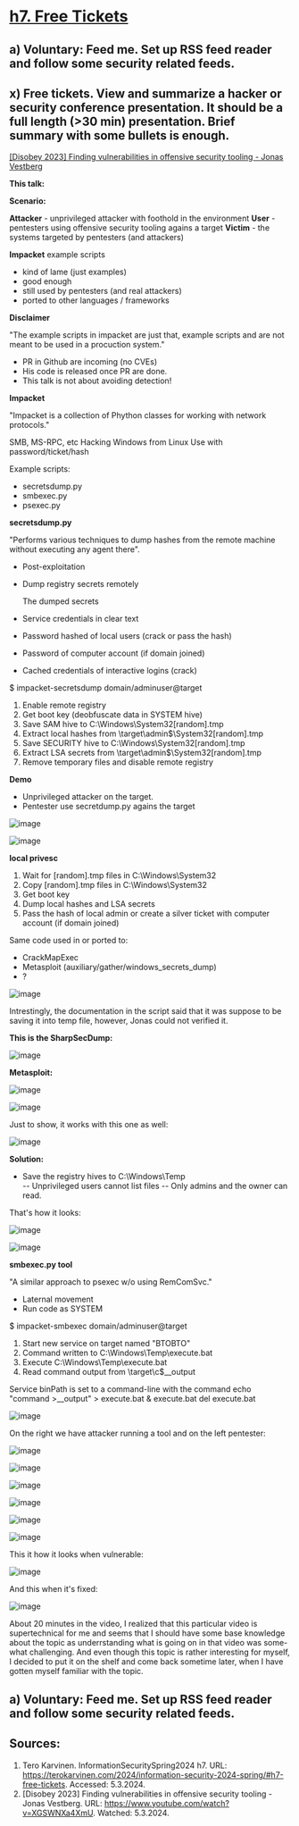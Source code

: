 # [h7. Free Tickets](https://terokarvinen.com/2024/information-security-2024-spring/#h7-free-tickets)

## a) Voluntary: Feed me. Set up RSS feed reader and follow some security related feeds.



## x) Free tickets. View and summarize a hacker or security conference presentation. It should be a full length (>30 min) presentation. Brief summary with some bullets is enough.

[[Disobey 2023] Finding vulnerabilities in offensive security tooling - Jonas Vestberg](https://www.youtube.com/watch?v=XGSWNXa4XmU)

**This talk:**

**Scenario:**

  **Attacker** - unprivileged attacker with foothold in the environment
  **User** - pentesters using offensive security tooling agains a target
  **Victim** - the systems targeted by pentesters (and attackers)

**Impacket** example scripts
 - kind of lame (just examples)
 - good enough
 - still used by pentesters (and real attackers)
 - ported to other languages / frameworks

**Disclaimer**

   "The example scripts in impacket are just that, example scripts and are     not meant to be used in a procuction system."

- PR in Github are incoming (no CVEs)
- His code is released once PR are done.
- This talk is not about avoiding detection!

**Impacket**

"Impacket is a collection of Phython classes for working with network protocols."

SMB, MS-RPC, etc
Hacking Windows from Linux
Use with password/ticket/hash

Example scripts:
- secretsdump.py
- smbexec.py
- psexec.py


**secretsdump.py**

"Performs various techniques to dump hashes from the remote machine without executing any agent there". 

- Post-exploitation
- Dump registry secrets remotely

  The dumped secrets

- Service credentials in clear text
- Password hashed of local users (crack or pass the hash)
- Password of computer account (if domain joined)
- Cached credentials of interactive logins (crack)

$ impacket-secretsdump domain/adminuser@target

1. Enable remote registry
2. Get boot key (deobfuscate data in SYSTEM hive)
3. Save SAM hive to C:\Windows\System32\[random].tmp
4. Extract local hashes from \\target\admin$\System32\[random].tmp
5. Save SECURITY hive to C:\Windows\System32\[random].tmp
6. Extract LSA secrets from \\target\admin$\System32\[random].tmp
7. Remove temporary files and disable remote registry

**Demo**

- Unprivileged attacker on the target.
- Pentester use secretdump.py agains the target

![image](https://github.com/securghost/InformationSecuritySpring2024/assets/142783540/a4cfdc7d-f439-4fcd-aa09-5da29266d9e8)

![image](https://github.com/securghost/InformationSecuritySpring2024/assets/142783540/9fa83f75-91a8-4544-a439-e3431abc81c4)

**local privesc**

1. Wait for [random].tmp files in C:\Windows\System32
2. Copy [random].tmp files in C:\Windows\System32
3. Get boot key
4. Dump local hashes and LSA secrets
5. Pass the hash of local admin or create a silver ticket with computer account (if domain joined)

Same code used in or ported to:
- CrackMapExec
- Metasploit (auxiliary/gather/windows_secrets_dump)
- ?

![image](https://github.com/securghost/InformationSecuritySpring2024/assets/142783540/5e51404c-1a61-43e6-ae9c-09bf233058a5)

Intrestingly, the documentation in the script said that it was suppose to be saving it into temp file, however, Jonas could not verified it. 

**This is the SharpSecDump:**

![image](https://github.com/securghost/InformationSecuritySpring2024/assets/142783540/f118a021-eeb5-4523-9230-bbb253ad3a5e)

**Metasploit:**

![image](https://github.com/securghost/InformationSecuritySpring2024/assets/142783540/4a8f624c-7591-4905-95a6-73deaf1a4aa4)

![image](https://github.com/securghost/InformationSecuritySpring2024/assets/142783540/f5f12fcb-e68f-4fa8-9459-b30339766527)


Just to show, it works with this one as well:

![image](https://github.com/securghost/InformationSecuritySpring2024/assets/142783540/6bb8d25b-b072-4dac-9416-b9d95fc0e036)


**Solution:**

- Save the registry hives to C:\Windows\Temp\
  -- Unprivileged users cannot list files
  -- Only admins and the owner can read.

That's how it looks:

![image](https://github.com/securghost/InformationSecuritySpring2024/assets/142783540/73242b7a-55aa-4a98-abcb-89b93f293745)


![image](https://github.com/securghost/InformationSecuritySpring2024/assets/142783540/9ba87f15-918d-45ec-a81c-3a20cf43e8a0)

**smbexec.py tool**

"A similar approach to psexec w/o using RemComSvc."

- Laternal movement
- Run code as SYSTEM

$ impacket-smbexec domain/adminuser@target

1. Start new service on target named "BTOBTO"
2. Command written to C:\Windows\Temp\execute.bat
3. Execute C:\Windows\Temp\execute.bat
4. Read command output from \\target\c$\__output

Service binPath is set to a command-line with the command
echo "command >__output" > execute.bat & execute.bat del execute.bat

![image](https://github.com/securghost/InformationSecuritySpring2024/assets/142783540/06f2569f-cbf0-4b8e-93bc-e161ed7f0f64)

On the right we have attacker running a tool and on the left pentester:

![image](https://github.com/securghost/InformationSecuritySpring2024/assets/142783540/a4213d81-99cf-49b3-b4ce-dfd728f01dc4)

![image](https://github.com/securghost/InformationSecuritySpring2024/assets/142783540/1af91122-4855-4df8-8576-a7994cc48a4f)

![image](https://github.com/securghost/InformationSecuritySpring2024/assets/142783540/db97bd1d-440f-496d-afac-eb3d725cd5be)

![image](https://github.com/securghost/InformationSecuritySpring2024/assets/142783540/9e315e45-9a68-4dac-bfef-201c74d797ec)

![image](https://github.com/securghost/InformationSecuritySpring2024/assets/142783540/7b162938-7b28-4d04-9344-fb1b647afbd9)

![image](https://github.com/securghost/InformationSecuritySpring2024/assets/142783540/53600550-446b-47ee-a537-938c2bebff83)

This it how it looks when vulnerable:

![image](https://github.com/securghost/InformationSecuritySpring2024/assets/142783540/92fbef3b-2efd-4e2c-9742-971084846b66)

And this when it's fixed:

![image](https://github.com/securghost/InformationSecuritySpring2024/assets/142783540/d0e566e2-ec13-4478-849c-94abd1fb2f53)

About 20 minutes in the video, I realized that this particular video is supertechnical for me and seems that I should have some base knowledge about the topic as underrstanding what is going on in that video was some-what challenging. And even though this topic is rather interesting for myself, I decided to put it on the shelf and come back sometime later, when I have gotten myself familiar with the topic. 


## a) Voluntary: Feed me. Set up RSS feed reader and follow some security related feeds.










## Sources:
1. Tero Karvinen. InformationSecuritySpring2024 h7. URL: https://terokarvinen.com/2024/information-security-2024-spring/#h7-free-tickets. Accessed: 5.3.2024.
2. [Disobey 2023] Finding vulnerabilities in offensive security tooling - Jonas Vestberg. URL: https://www.youtube.com/watch?v=XGSWNXa4XmU. Watched: 5.3.2024.
